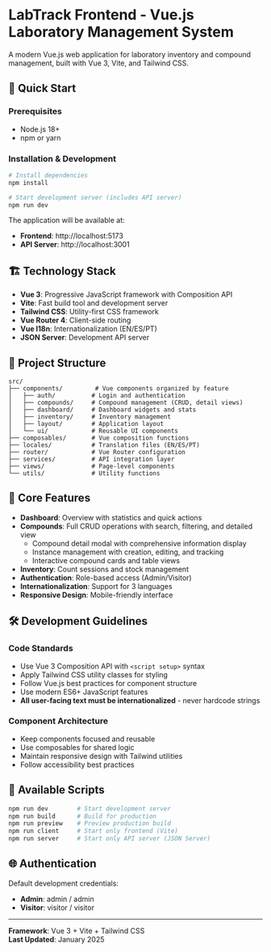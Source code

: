 # LabTrack Frontend - Vue.js Laboratory Management System

A modern Vue.js web application for laboratory inventory and compound management, built with Vue 3, Vite, and Tailwind CSS.

## 🚀 Quick Start

### Prerequisites
- Node.js 18+
- npm or yarn

### Installation & Development
```bash
# Install dependencies
npm install

# Start development server (includes API server)
npm run dev
```

The application will be available at:
- **Frontend**: http://localhost:5173
- **API Server**: http://localhost:3001

## 🏗 Technology Stack

- **Vue 3**: Progressive JavaScript framework with Composition API
- **Vite**: Fast build tool and development server  
- **Tailwind CSS**: Utility-first CSS framework
- **Vue Router 4**: Client-side routing
- **Vue I18n**: Internationalization (EN/ES/PT)
- **JSON Server**: Development API server

## 📁 Project Structure

```
src/
├── components/         # Vue components organized by feature
│   ├── auth/          # Login and authentication
│   ├── compounds/     # Compound management (CRUD, detail views)
│   ├── dashboard/     # Dashboard widgets and stats
│   ├── inventory/     # Inventory management
│   ├── layout/        # Application layout
│   └── ui/            # Reusable UI components
├── composables/       # Vue composition functions
├── locales/           # Translation files (EN/ES/PT)
├── router/            # Vue Router configuration
├── services/          # API integration layer
├── views/             # Page-level components
└── utils/             # Utility functions
```

## 🎯 Core Features

- **Dashboard**: Overview with statistics and quick actions
- **Compounds**: Full CRUD operations with search, filtering, and detailed view
  - Compound detail modal with comprehensive information display
  - Instance management with creation, editing, and tracking
  - Interactive compound cards and table views
- **Inventory**: Count sessions and stock management
- **Authentication**: Role-based access (Admin/Visitor)
- **Internationalization**: Support for 3 languages
- **Responsive Design**: Mobile-friendly interface

## 🛠 Development Guidelines

### Code Standards
- Use Vue 3 Composition API with `<script setup>` syntax
- Apply Tailwind CSS utility classes for styling
- Follow Vue.js best practices for component structure
- Use modern ES6+ JavaScript features
- **All user-facing text must be internationalized** - never hardcode strings

### Component Architecture
- Keep components focused and reusable
- Use composables for shared logic
- Maintain responsive design with Tailwind utilities
- Follow accessibility best practices


## 🔧 Available Scripts

```bash
npm run dev        # Start development server
npm run build      # Build for production
npm run preview    # Preview production build
npm run client     # Start only frontend (Vite)
npm run server     # Start only API server (JSON Server)
```

## 🌐 Authentication

Default development credentials:
- **Admin**: admin / admin
- **Visitor**: visitor / visitor

---

**Framework**: Vue 3 + Vite + Tailwind CSS  
**Last Updated**: January 2025
